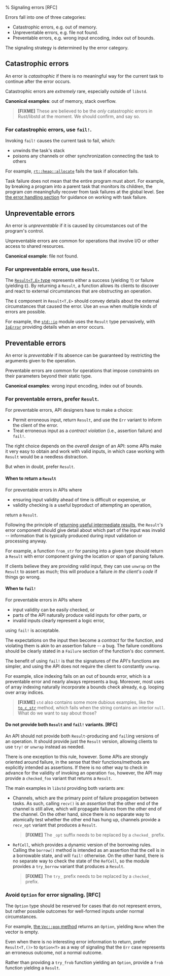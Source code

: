 % Signaling errors [RFC]

Errors fall into one of three categories:

* Catastrophic errors, e.g. out of memory.
* Unpreventable errors, e.g. file not found.
* Preventable errors, e.g. wrong input encoding, index out of bounds.

The signaling strategy is determined by the error category.

## Catastrophic errors

An error is _catastrophic_ if there is no meaningful way for the current task to
continue after the error occurs.

Catastrophic errors are _extremely_ rare, especially outside of `libstd`.

**Canonical examples**: out of memory, stack overflow.

> **[FIXME]** These are believed to be the _only_ catastrophic errors in
> Rust/libstd at the moment. We should confirm, and say so.

### For catastrophic errors, use `fail!`.

Invoking `fail!` causes the current task to fail, which:

* unwinds the task's stack
* poisons any channels or other synchronization connecting the task to others

For example,
[`rt::heap::allocate`](http://static.rust-lang.org/doc/master/std/rt/heap/fn.allocate.html)
fails the task if allocation fails.

Task failure does not mean that the entire program must abort.
For example, by breaking a program into a parent task that monitors its
children, the program _can_ meaningfully recover from task failures at the
global level. See [the error handling section](handling.md) for guidance
on working with task failure.

## Unpreventable errors

An error is _unpreventable_ if it is caused by circumstances out of the
program's control.

Unpreventable errors are common for operations that involve I/O or other access
to shared resources.

**Canonical example**: file not found.

### For unpreventable errors, use `Result`.

The
[`Result<T,E>` type](http://static.rust-lang.org/doc/master/std/result/index.html)
represents either a success (yielding `T`) or failure (yielding `E`). By
returning a `Result`, a function allows its clients to discover and react to
external circumstances that are obstructing an operation.

The `E` component in `Result<T,E>` should convey details about the external
circumstances that caused the error. Use an `enum` when multiple kinds of errors
are possible.

For example, the
[`std::io`](http://static.rust-lang.org/doc/master/std/io/index.html) module
uses the `Result` type pervasively, with
[`IoError`](http://static.rust-lang.org/doc/master/std/io/struct.IoError.html)
providing details when an error occurs.

## Preventable errors

An error is _preventable_ if its absence can be guaranteed by restricting the
arguments given to the operation.

Preventable errors are common for operations that impose constraints on their
parameters beyond their static type.

**Canonical examples**: wrong input encoding, index out of bounds.

### For preventable errors, prefer `Result`.

For preventable errors, API designers have to make a choice:
* Permit erroneous input, return `Result`, and use the `Err` variant to inform
  the client of the error.
* Treat erroneous input as a _contract violation_ (i.e., assertion failure) and `fail!`.

The right choice depends on the _overall design_ of an API: some APIs make it
very easy to obtain and work with valid inputs, in which case working with `Result` would be a needless distraction.

But when in doubt, prefer `Result`.

#### When to return a `Result`

For preventable errors in APIs where

* ensuring input validity ahead of time is difficult or expensive, or
* validity checking is a useful byproduct of attempting an operation,

return a `Result`.

Following the principle of
[returning useful intermediate results](../features/functions-and-methods/output.md),
the `Result`'s error component should give detail about which part of the input
was invalid -- information that is typically produced during input validation or
processing anyway.

For example, a function `from_str` for parsing into a given type should return a
`Result` with error component giving the location or span of parsing failure.

If clients believe they are providing valid input, they can use `unwrap` on the
`Result` to assert as much; this will produce a failure _in the client's
code_ if things go wrong.

#### When to `fail!`

For preventable errors in APIs where

* input validity can be easily checked, or
* parts of the API naturally produce valid inputs for other parts, or
* invalid inputs clearly represent a logic error,

using `fail!` is acceptable.

The expectations on the input then become a _contract_ for the function, and
violating them is akin to an assertion failure -- a bug. The failure conditions
should be clearly stated in a `Failure` section of the function's doc comment.

The benefit of using `fail!` is that the signatures of the API's functions are
simpler, and using the API does not require the client to constantly `unwrap`.

For example, slice indexing fails on an out of bounds error, which is a
preventable error and nearly always represents a bug. Moreover, most uses of
array indexing naturally incorporate a bounds check already, e.g. looping over
array indices.

> **[FIXME]** `std` also contains some more dubious examples, like the
> [`to_c_str`](http://static.rust-lang.org/doc/master/std/c_str/trait.ToCStr.html#tymethod.to_c_str)
> method, which fails when the string contains an interior
> `null`. What do we want to say about those?

#### Do not provide both `Result` and `fail!` variants. [RFC]

An API should not provide both `Result`-producing and `fail`ing versions of an
operation. It should provide just the `Result` version, allowing clients to use
`try!` or `unwrap` instead as needed.

There is one exception to this rule, however. Some APIs are strongly oriented
around failure, in the sense that their functions/methods are explicitly
intended as assertions.  If there is no other way to check in advance for the
validity of invoking an operation `foo`, however, the API may provide a
`checked_foo` variant that returns a `Result`.

The main examples in `libstd` providing both variants are:
* Channels, which are the primary point of failure propagation between tasks. As
  such, calling `recv()` is an _assertion_ that the other end of the channel is
  still alive, which will propagate failures from the other end of the
  channel. On the other hand, since there is no separate way to atomically test
  whether the other end has hung up, channels provide a `recv_opt` variant that
  produces a `Result`.

  > **[FIXME]** The `_opt` suffix needs to be replaced by a `checked_` prefix.


* `RefCell`, which provides a dynamic version of the borrowing rules. Calling
  the `borrow()` method is intended as an assertion that the cell is in a
  borrowable state, and will `fail!` otherwise. On the other hand, there is no
  separate way to check the state of the `RefCell`, so the module provides a
  `try_borrow` variant that produces a `Result`.

    > **[FIXME]** The `try_` prefix needs to be replaced by a `checked_` prefix.

### Avoid `Option` for error signaling. [RFC]

The `Option` type should be reserved for cases that do not represent errors, but
rather possible outcomes for well-formed inputs under normal circumstances.

For example,
[the `Vec::pop` method](http://static.rust-lang.org/doc/master/std/vec/struct.Vec.html)
returns an `Option`, yielding `None` when the vector is empty.

Even when there is no interesting error information to return, prefer
`Result<T,()>` to `Option<T>` as a way of signaling that the `Err` case represents an
erroneous outcome, not a normal outcome.

Rather than providing a `try_frob` function yielding an `Option`, provide a
`frob` function yielding a `Result`.

